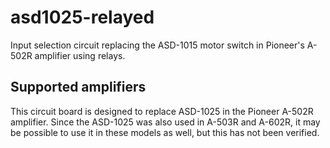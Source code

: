 # asd1025-relayed
Input selection circuit replacing the ASD-1015 motor switch in Pioneer's A-502R amplifier using relays.

## Supported amplifiers
This circuit board is designed to replace ASD-1025 in the Pioneer A-502R amplifier. Since the ASD-1025 was also used in A-503R and A-602R, it may be possible to use it in these models as well, but this has not been verified.
